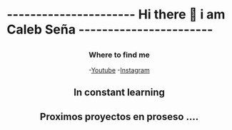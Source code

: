 

<h1 aling = "center" >---------------------- Hi there 👋 i am Caleb Seña -----------------------</h1>
<!--
**Calebsenm/Calebsenm** is a ✨ _special_ ✨ repository because its `README.md` (this file) appears on your GitHub profile.-->


<div align = "center" > 
<h2 I am learning java python and go </h2>
 
### Where to find me 
-[Youtube](https://www.youtube.com/channel/UCcMc91HTGMh5w0AEp-eMHbw)
-[Instagram](https://www.instagram.com/calebsenm/)

<p align="center">
  <h2> 
      In constant learning
  </h2>  
</p>

<h2> Proximos proyectos en proseso ....</h2>
</div>

